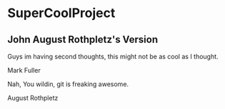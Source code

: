 # SuperCoolProject

## John August Rothpletz's Version

Guys im having second thoughts, this might not be as cool as I thought.

Mark Fuller

Nah, You wildin, git is freaking awesome.

August Rothpletz
